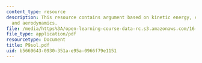 ```yaml
---
content_type: resource
description: This resource contains argument based on kinetic energy, euler theorem,
  and aerodynamics.
file: /media/https%3A/open-learning-course-data-rc.s3.amazonaws.com/16-01-unified-engineering-i-ii-iii-iv-fall-2005-spring-2006/b56696430930351ae95a0966f79e1151_P9sol.pdf
file_type: application/pdf
resourcetype: Document
title: P9sol.pdf
uid: b5669643-0930-351a-e95a-0966f79e1151
---
```

